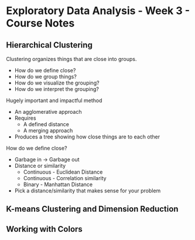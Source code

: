 # Exploratory Data Analysis - Week 3 - Course Notes

## Hierarchical Clustering

Clustering organizes things that are close into groups.

* How do we define close?
* How do we group things?
* How do we visualize the grouping?
* How do we interpret the grouping?

Hugely important and impactful method

* An agglomerative approach
* Requires
    * A defined distance
    * A merging approach
* Produces a tree showing how close things are to each other

How do we define close?

* Garbage in -> Garbage out
* Distance or similarity
    - Continuous - Euclidean Distance
    - Continuous - Correlation similarity
    - Binary - Manhattan Distance
* Pick a distance/similarity that makes sense for your problem



## K-means Clustering and Dimension Reduction

## Working with Colors
